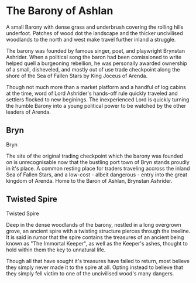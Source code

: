 # The Barony of Ashlan

A small Barony with dense grass and underbrush covering the rolling hills underfoot. Patches of wood dot the landscape and the thicker uncivilised woodlands to the north and west make travel further inland a struggle.

The barony was founded by famous singer, poet, and playwright Brynstan Ashrider. When a political song the baron had been comissioned to write helped quell a burgeoning rebellion, he was personally awarded ownership of a small, disheveled, and mostly out of use trade checkpoint along the shore of the Sea of Fallen Stars by King Joceus of Arenda.

Though not much more than a market platform and a handful of log cabins at the time, word of Lord Ashrider's hands-off rule quickly traveled and settlers flocked to new beginings. The inexperienced Lord is quickly turning the humble Barony into a young political power to be watched by the other leaders of Arenda. 

## Bryn

<div class="script">Bryn</div>

The site of the original trading checkpoint which the barony was founded on is unrecognisable now that the bustling port town of Bryn stands proudly in it's place. A common resting place for traders traveling accross the inland Sea of Fallen Stars, and a low-cost - albeit dangerous - entry into the great kingdom of Arenda. Home to the Baron of Ashlan, Brynstan Ashrider.

## Twisted Spire

<div class="script">Twisted Spire</div>

Deep in the dense woodlands of the barony, nestled in a long overgrown grove, an ancient spire with a twisting structure pierces through the treeline. It is said in rumor that the spire contains the treasures of an ancient being known as "The Immortal Keeper", as well as the Keeper's ashes, thought to hold within them the key to unnatural life.

Though all that have sought it's treasures have failed to return, most believe they simply never made it to the spire at all. Opting instead to believe that they simply fell victim to one of the uncivilised wood's many dangers.